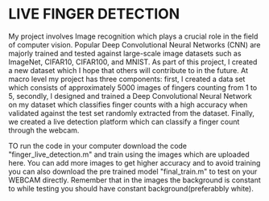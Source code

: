 # LIVE FINGER DETECTION
My project involves Image recognition which plays a crucial role in the field of computer vision. Popular Deep Convolutional Neural Networks
(CNN) are majorly trained and tested against large-scale image datasets such as ImageNet, CIFAR10, CIFAR100, and MNIST. As part of this
project, I created a new dataset which I hope that others will contribute to in the future. At macro level my project has three components:
first, I created a data set which consists of approximately 5000 images of fingers counting from 1 to 5, secondly, I designed and trained a
Deep Convolutional Neural Network on my dataset which classifies finger counts with a high accuracy when validated against the test set
randomly extracted from the dataset. Finally, we created a live detection platform which can classify a finger count through the webcam.

TO run the code in your computer download the code "finger_live_detection.m" and train using the images which are uploaded here. You can add more images to get higher accuracy and to avoid training you can also download the pre trained model "final_train.m" to test on your WEBCAM directly. Remember that in the images the background is constant to while testing you should have constant background(preferabbly white). 
